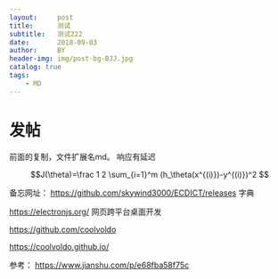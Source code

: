 ```yaml
---
layout:     post
title:      测试
subtitle:   测试222
date:       2018-09-03
author:     BY
header-img: img/post-bg-BJJ.jpg
catalog: true
tags:
    - MD
---
```


# 发帖
前面的复制，文件扩展名md。
响应有延迟

$$J(\theta)=\frac 1 2 \sum_{i=1}^m (h_\theta(x^{(i)})-y^{(i)})^2
$$

备忘网址：
https://github.com/skywind3000/ECDICT/releases  字典

https://electronjs.org/ 网页跨平台桌面开发

https://github.com/coolvoldo

https://coolvoldo.github.io/

参考：
https://www.jianshu.com/p/e68fba58f75c
